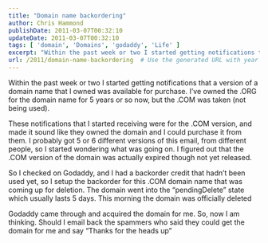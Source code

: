 ```yaml
---
title: "Domain name backordering"
author: Chris Hammond
publishDate: 2011-03-07T00:32:10
updateDate: 2011-03-07T00:32:10
tags: [ 'domain', 'Domains', 'godaddy', 'Life' ]
excerpt: "Within the past week or two I started getting notifications that a version of a domain name that I owned was available for purchase. I’ve owned the .ORG for the domain name for 5 years or so now, but the .COM was taken (not being used).  These notifications that I started receiving were for the .COM version, and made it sound like they owned the domain and I could purchase it from them. I probably got 5 or 6 different versions of this email, from different people, so I started wondering what was going on. I figured out that the .COM version of the domain was actually expired though not yet released.  So I checked on Godaddy, and I had a backorder credit that hadn’t been used yet, so I setup the backorder for this .COM domain name that was coming up for deletion. The domain went into the “pendingDelete” state which usually lasts 5 days. This morning the domain was officially deleted  Godaddy came through and acquired the domain for me. So, now I am thinking. Should I email back the spammers who said they could get the domain for me and say “Thanks for the heads up”"
url: /2011/domain-name-backordering  # Use the generated URL with year
---
```

<p>Within the past week or two I started getting notifications that a version of a domain name that I owned was available for purchase. I’ve owned the .ORG for the domain name for 5 years or so now, but the .COM was taken (not being used).</p>  <p>These notifications that I started receiving were for the .COM version, and made it sound like they owned the domain and I could purchase it from them. I probably got 5 or 6 different versions of this email, from different people, so I started wondering what was going on. I figured out that the .COM version of the domain was actually expired though not yet released.</p>  <p>So I checked on Godaddy, and I had a backorder credit that hadn’t been used yet, so I setup the backorder for this .COM domain name that was coming up for deletion. The domain went into the “pendingDelete” state which usually lasts 5 days. This morning the domain was officially deleted</p>  <p>Godaddy came through and acquired the domain for me. So, now I am thinking. Should I email back the spammers who said they could get the domain for me and say “Thanks for the heads up”</p>
